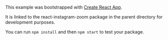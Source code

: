 This example was bootstrapped with [Create React App](https://github.com/facebook/create-react-app).

It is linked to the react-instagram-zoom package in the parent directory for development purposes.

You can run `npm install` and then `npm start` to test your package.
